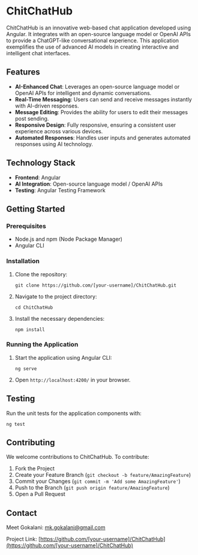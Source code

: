 # ChitChatHub

ChitChatHub is an innovative web-based chat application developed using Angular. It integrates with an open-source language model or OpenAI APIs to provide a ChatGPT-like conversational experience. This application exemplifies the use of advanced AI models in creating interactive and intelligent chat interfaces.

## Features

- **AI-Enhanced Chat**: Leverages an open-source language model or OpenAI APIs for intelligent and dynamic conversations.
- **Real-Time Messaging**: Users can send and receive messages instantly with AI-driven responses.
- **Message Editing**: Provides the ability for users to edit their messages post sending.
- **Responsive Design**: Fully responsive, ensuring a consistent user experience across various devices.
- **Automated Responses**: Handles user inputs and generates automated responses using AI technology.

## Technology Stack

- **Frontend**: Angular
- **AI Integration**: Open-source language model / OpenAI APIs
- **Testing**: Angular Testing Framework

## Getting Started

### Prerequisites

- Node.js and npm (Node Package Manager)
- Angular CLI

### Installation

1. Clone the repository:
   ```
   git clone https://github.com/[your-username]/ChitChatHub.git
   ```
2. Navigate to the project directory:
   ```
   cd ChitChatHub
   ```
3. Install the necessary dependencies:
   ```
   npm install
   ```

### Running the Application

1. Start the application using Angular CLI:
   ```
   ng serve
   ```
2. Open `http://localhost:4200/` in your browser.

## Testing

Run the unit tests for the application components with:
```
ng test
```

## Contributing

We welcome contributions to ChitChatHub. To contribute:

1. Fork the Project
2. Create your Feature Branch (`git checkout -b feature/AmazingFeature`)
3. Commit your Changes (`git commit -m 'Add some AmazingFeature'`)
4. Push to the Branch (`git push origin feature/AmazingFeature`)
5. Open a Pull Request

## Contact

Meet Gokalani: mk.gokalani@gmail.com

Project Link: [https://github.com/[your-username]/ChitChatHub](https://github.com/[your-username]/ChitChatHub)
